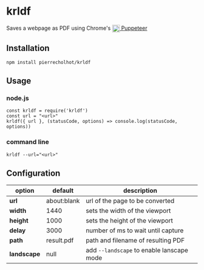 # krldf

Saves a webpage as PDF using Chrome's <a href="https://github.com/GoogleChrome/puppeteer"><img src="https://user-images.githubusercontent.com/10379601/29446482-04f7036a-841f-11e7-9872-91d1fc2ea683.png" height="20" align="top" /> Puppeteer</a>


## Installation

    npm install pierrecholhot/krldf

## Usage

### node.js

    const krldf = require('krldf')
    const url = "<url>"
    krldf({ url }, (statusCode, options) => console.log(statusCode, options))

### command line

    krldf --url="<url>"


## Configuration

option | default | description
-------|---------|------------
**url** | about:blank | url of the page to be converted
**width** | 1440 | sets the width of the viewport
**height** | 1000 | sets the height of the viewport
**delay** | 3000 | number of ms to wait until capture
**path** | result.pdf | path and filename of resulting PDF
**landscape** | null | add `--landscape` to enable lanscape mode
